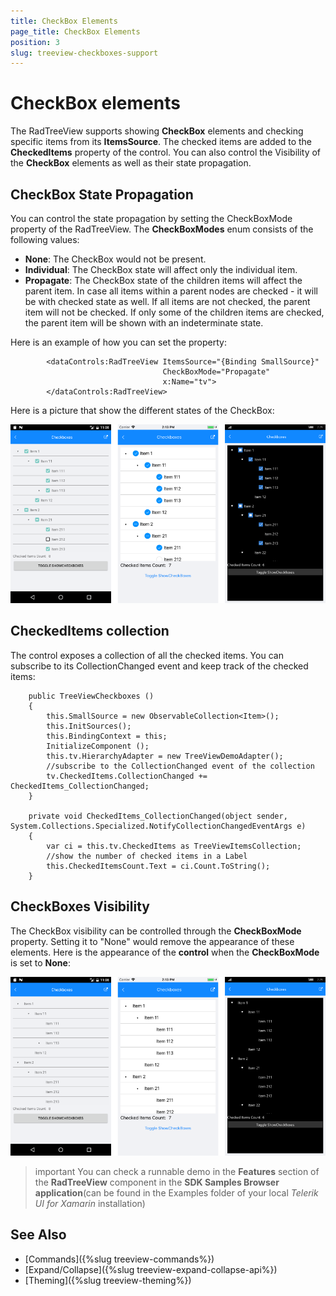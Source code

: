 ```yaml
---
title: CheckBox Elements
page_title: CheckBox Elements
position: 3
slug: treeview-checkboxes-support
---
```


# CheckBox elements #

The RadTreeView supports showing **CheckBox** elements and checking specific items from its **ItemsSource**. The checked items are added to the **CheckedItems** property of the control. You can also control the Visibility of the **CheckBox** elements as well as their state propagation.
 
## CheckBox State Propagation

You can control the state propagation by setting the CheckBoxMode property of the RadTreeView. The **CheckBoxModes** enum consists of the following values:

* **None**: The CheckBox would not be present.
* **Individual**: The CheckBox state will affect only the individual item.
* **Propagate**: The CheckBox state of the children items will affect the parent item. In case all items within a parent nodes are checked - it will be with checked state as well. If all items are not checked, the parent item will not be checked. If only some of the children items are checked, the parent item will be shown with an indeterminate state. 

Here is an example of how you can set the property:

	        <dataControls:RadTreeView ItemsSource="{Binding SmallSource}"
                                      CheckBoxMode="Propagate"
                                      x:Name="tv">
            </dataControls:RadTreeView>

Here is a picture that show the different states of the CheckBox:

![checkbox states](../images/checkboxes_treeview.png)
  
## CheckedItems collection

The control exposes a collection of all the checked items. You can subscribe to its CollectionChanged event and keep track of the checked items:

        public TreeViewCheckboxes ()
		{
            this.SmallSource = new ObservableCollection<Item>();
            this.InitSources();
            this.BindingContext = this;
            InitializeComponent ();
            this.tv.HierarchyAdapter = new TreeViewDemoAdapter();
			//subscribe to the CollectionChanged event of the collection
            tv.CheckedItems.CollectionChanged += CheckedItems_CollectionChanged;
        }

        private void CheckedItems_CollectionChanged(object sender, System.Collections.Specialized.NotifyCollectionChangedEventArgs e)
        {
            var ci = this.tv.CheckedItems as TreeViewItemsCollection;
			//show the number of checked items in a Label
            this.CheckedItemsCount.Text = ci.Count.ToString();
        }

## CheckBoxes Visibility

The CheckBox visibility can be controlled through the **CheckBoxMode** property. Setting it to "None" would remove the appearance of these elements. Here is the appearance of the **control** when the **CheckBoxMode** is set to **None**:

![hidden checkboxes](../images/nocheckboxes_treeview.png)

>important You can check a runnable demo in the **Features** section of the **RadTreeView** component in the **SDK Samples Browser application**(can be found in the Examples folder of your local *Telerik UI for Xamarin* installation)


## See Also

* [Commands]({%slug treeview-commands%})
* [Expand/Collapse]({%slug treeview-expand-collapse-api%})
* [Theming]({%slug treeview-theming%})
